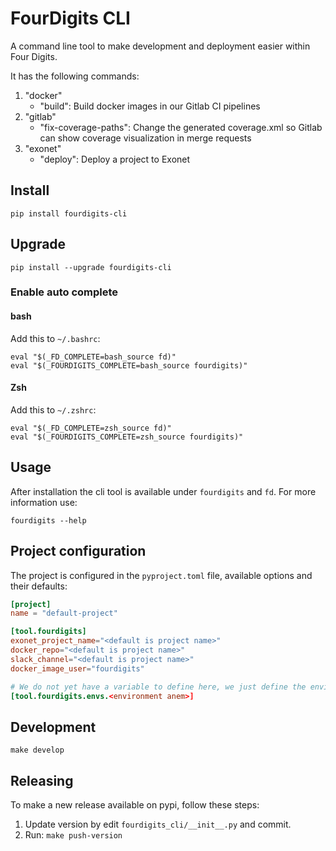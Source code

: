 # FourDigits CLI

A command line tool to make development and deployment easier within Four Digits.

It has the following commands:

1. "docker"
    - "build": Build docker images in our Gitlab CI pipelines
2. "gitlab"
    - "fix-coverage-paths": Change the generated coverage.xml so Gitlab can show coverage visualization in merge requests
3. "exonet"
   - "deploy": Deploy a project to Exonet

## Install

    pip install fourdigits-cli

## Upgrade

    pip install --upgrade fourdigits-cli

### Enable auto complete

#### bash

Add this to `~/.bashrc`:

```shell
eval "$(_FD_COMPLETE=bash_source fd)"
eval "$(_FOURDIGITS_COMPLETE=bash_source fourdigits)"
```

#### Zsh

Add this to `~/.zshrc`:

```shell
eval "$(_FD_COMPLETE=zsh_source fd)"
eval "$(_FOURDIGITS_COMPLETE=zsh_source fourdigits)"
```

## Usage

After installation the cli tool is available under `fourdigits` and `fd`.
For more information use:

    fourdigits --help

## Project configuration

The project is configured in the `pyproject.toml` file, available options and their defaults:

```toml
[project]
name = "default-project"

[tool.fourdigits]
exonet_project_name="<default is project name>"
docker_repo="<default is project name>"
slack_channel="<default is project name>"
docker_image_user="fourdigits"

# We do not yet have a variable to define here, we just define the environment name
[tool.fourdigits.envs.<environment anem>]
```

## Development

    make develop

## Releasing

To make a new release available on pypi, follow these steps:

1. Update version by edit `fourdigits_cli/__init__.py` and commit.
2. Run: `make push-version`
